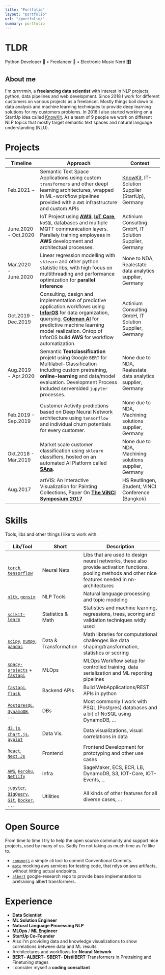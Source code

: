 ```yaml
---
title: "Portfolio"
layout: "portfolio"
url: "/portfolio/"
summary: portfolio
---
```



# TLDR

Python Developer 🐍 • Freelancer 🚀 • Electronic Music Nerd 🎛️

## About me

I'm *arrrrrmin*, a **freelancing data scientist** with interest in NLP projects, python, data pipelines and web development. Since 2018 I work for different customers on various projects as a freelancer. Mostly things boil down to data analysis and machine learning techniques to provide deep learning solutions for my customers problems. In 2018 I also started working on a StartUp idea called [KnowKit](https://www.knowkit.com). As a team of 9 people we work on different NLP topics that mostly target semantic text spaces and natural language understanding (NLU).

# Projects

| Timeline | Approach | Context
|----------|----------------------------------------------------- |-------------------|
| Feb.2021 ~ | Semantic Text Space Applications using custom `transformers` and other deepl learning architectures, wrapped in ML-workflow  pipelines provided with a `AWS` infrastructure and custom APIs| [KnowKit](https://www.knowkit.com), IT-Solution Supplier (StartUp), Germany |
| June.2020 - Oct.2020 | IoT Project using [**AWS**](https://aws.amazon.com), [**IoT Core**](https://aws.amazon.com/de/iot-core/), `NoSQL` databases and multiple MQTT communication layers. Parallely training employees in **AWS** development and architectual processes. | Actinium Consulting GmbH, IT Solution Supplier, Germany |
| Mar.2020 - June.2020 | Linear regression modelling with `sklearn` and other python statistic libs, with high focus on multithreading and performance optimization for **parallel** **inference** | None to NDA, Realestate data analytics supplier, Germany |
| Oct.2019 - Dec.2019 | Consulting, design and implementation of predictive application workflows using [**InforOS**]((https://www.infor.com/products/infor-os)) for data organization, querying. [**Coleman AI**](https://www.infor.com/products/coleman) for predictive machine learning model realization. Ontop of InforOS build **AWS** for workflow automatization. | Actinium Consulting GmbH, IT Solution Supplier, Germany |
| Aug.2019 - Apr.2020 | Semantic **Textclassification** projekt using Google `BERT` for Multilabel-Classification including custom pretraining, **online-learning** and data/model evaluation. Development Process included serversided `jupyter` processes. | None due to NDA, Realestate data analytics supplier, Germany |
| Feb.2019 - Sep.2019 | Customer Activity predictions based on Deep Neural Network architecture using `tensorflow` and individual churn potentials for every customer. | None due to NDA, Machining solutions supplier, Germany |
| Okt.2018 - Mär.2019 | Market scale customer classification using `sklearn` classifiers, hosted on an automated AI Platform called [**5Ana**](https://www.5analytics.com/index.html). | None due to NDA, Machining solutions supplier, Germany |
| Aug.2017 | artVIS: An Interactive Visualization for Painting Collections, Paper On [**The ViNCI Symposium 2017**](http://vinci-conf.org/2017/program.html#session4) | HS Reutlingen, Student, ViNCI Conference (Bangkok) |

# Skills

Tools, libs and other things I like to work with.

|**Lib/Tool**|**Short**|**Description**|
|-------------|---|---------------------------------|
| [`torch`](https://pytorch.org), [`tensorflow`](https://www.tensorflow.org) | Neural Nets | Libs that are used to design neural networks, these also provide activation functions, pooling methods and other nice features needed in nn-architectures |
| [`nltk`](https://www.nltk.org), [`gensim`](https://radimrehurek.com/gensim/) | NLP Tools | Natural language processing and topic modeling |
| [`scikit-learn`](https://scikit-learn.org/stable/) | Statistics & Math | Statistics and machine learning, regressions, trees, scoring and validation techniques widly used |
| [`scipy`](https://www.scipy.org), [`numpy`](https://numpy.org), [`pandas`](https://pandas.pydata.org) | Data & Transformation | Math libraries for computational challenges like data shaping/transformation, statistics or scoring |
| [`spacy-projects`](https://spacy.io/usage/projects) + [`fastapi`](https://fastapi.tiangolo.com) | MLOps | MLOps Workflow setup for controlled training, data serialization and ML reporting pipelines |
| [`fastapi`](https://fastapi.tiangolo.com), [`flask`](https://flask.palletsprojects.com/en/1.1.x/), | Backend APIs | Build WebApplications/REST APIs in python |
| [`PostgresQL`](https://www.postgresql.org), [`DynamoDB`](https://aws.amazon.com/de/dynamodb/), `...` | DBs | Most commonly I work with PSQL (Postgres) databases and a bit of NoSQL using DynamoDB, ... |
| [`d3.js`](https://d3js.org), [`chart.js`](https://www.chartjs.org), [`pyplot`](https://matplotlib.org/api/pyplot_api.html) | Data Vis. | Data visualizations, visual correlations in data |
| [`React`](https://reactjs.org), [`Next.Js`](https://nextjs.org) | Frontend | Frontend Development for prototyping and other use cases |
| [`AWS`](https://aws.amazon.com/), [`Heroku`](https://www.heroku.com/), [`Netlify`](https://www.netlify.com) | Infra | SageMaker, ECS, ECR, LB, DynamoDB, S3, IOT-Core, IOT-Events, ... |
| [`jupyter`](https://jupyter.org), [`BigQuery`](https://cloud.google.com/bigquery/), [`Git`](https://git-scm.com), [`Docker`](https://www.docker.com), `...` | Utilities | All kinds of other features for all diverse cases, ...  |

# Open Source

From time to time I try to help the open source community and support nice projects, used by many of us. Sadly I'm not taking as much time as I'd like to. 

* [`convmoji`](https://pypi.org/project/convmoji/) a simple cli tool to commit Conventional Commits.
* [`moto`](https://github.com/spulec/moto) mocking aws services for testing code, that relys on aws artifacts, without hitting actual endpoints.
* [`albert`](https://github.com/google-research/albert) google-research repo to provide base implementation to pretraining albert transformers.

# Experience

* **Data Scientist**
* **ML Solution Engineer**
* **Natural Language Processing NLP**
* **MLOps** / **ML Engineer**
* **StartUp Co-Founder**
* Also I'm providing data and knowledge visualizations to show correlations between data and ML results
* Architectures and workflows for **Neural Network**
* **BERT**- **ALBERT**- **SBERT**- **DistilBERT**-Transformers in Pretraining and Finetuning stages
* I consider myself a **coding consultant**
